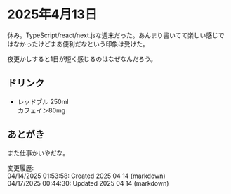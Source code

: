 # 2025年4月13日

休み。TypeScript/react/next.jsな週末だった。あんまり書いてて楽しい感じではなかったけどまあ便利だなという印象は受けた。

夜更かしすると1日が短く感じるのはなぜなんだろう。

## ドリンク

- レッドブル 250ml  
カフェイン80mg

## あとがき

また仕事かいやだな。

変更履歴:  
04/14/2025 01:53:58: Created 2025 04 14 (markdown)  
04/17/2025 00:44:30: Updated 2025 04 14 (markdown)  
